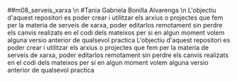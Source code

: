 ##m08_serveis_xarxa \n #Tania Gabriela Bonilla Alvarenga \n L\'objectiu d\'aquest repositori es poder crear i  utilitzar els arxius o projectes que fem per la materia de serveis de xarxa, poder editarlos remotament sin perdre els canvis realizats en el codi dels mateixos per si en algun moment volem alguna versio anterior de qualsevol practica
L'objectiu d'aquest repositori es poder crear i utilitzar els arxius o projectes que fem per la materia de serveis de xarxa, poder editarlos remotament sin perdre els canvis realizats en el codi dels mateixos per si en algun moment volem alguna versio anterior de qualsevol practica
